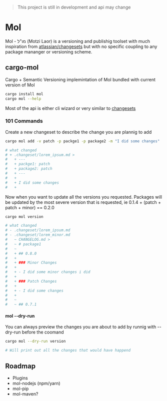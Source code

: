 > This project is still in development and api may change

# Mol

Mol - מו"ל  (Motzi Laor) is a versioning and publishig toolset with much inspiration from [atlassian/changesets](https://github.com/atlassian/changesets) but with no specific coupling to any package mananger or versioning scheme.

## cargo-mol

Cargo + Semantic Versioning implemintation of Mol bundled with current version of Mol

```bash
cargo install mol
cargo mol --help
```

Most of the api is either cli wizard or very similar to [changesets](https://github.com/atlassian/changesets)

### 101 Commands

Create a new changeset to describe the change you are plannig to add
```bash
cargo mol add -v patch -p packge1 -p package2 -m "I did some changes"

# what changed
# + .changeset/lorem_ipsum.md >
#   + ---
#   + packge1: patch
#   + package2: patch
#   + --- 
#   +
#   + I did some changes
#   +
```

Now when you want to update all the versions you requested. Packages will be updated by the most severe version that is requested, ie 0.1.4 + (patch + patch + minor) == 0.2.0
```bash
cargo mol version

# what changed
# - .changeset/lorem_ipsum.md
# - .changeset/lorem_minor.md
#   ~ CHANGELOG.md >
#   ~ # package1
#   ~
#   + ## 0.8.0
#   +
#   + ### Minor Changes
#   +
#   + - I did some minor changes i did
#   +
#   + ### Patch Changes
#   +
#   + - I did some changes
#   +
#   ~
#   ~ ## 0.7.1
```


#### mol --dry-run

You can always preview the changes you are about to add by runnig with --dry-run before the coomand

```bash
cargo mol --dry-run version

# Will print out all the changes that would have happend
```

## Roadmap
- Plugins
- mol-nodejs (npm/yarn)
- mol-pip
- mol-maven?
